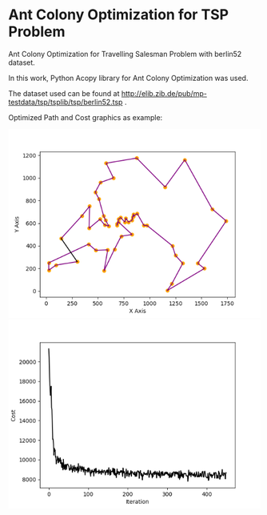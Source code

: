 # Ant Colony Optimization for TSP Problem

Ant Colony Optimization for Travelling Salesman Problem with berlin52 dataset.

In this work, Python Acopy library for Ant Colony Optimization was used.

The dataset used can be found at http://elib.zib.de/pub/mp-testdata/tsp/tsplib/tsp/berlin52.tsp .

Optimized Path and Cost graphics as example:

![Image of OptPath](https://github.com/burhanbilen/Ant-Colony-Optimization-for-TSP-Problem/blob/main/2.png)  ![Image of Cost](https://github.com/burhanbilen/Ant-Colony-Optimization-for-TSP-Problem/blob/main/3.png)
